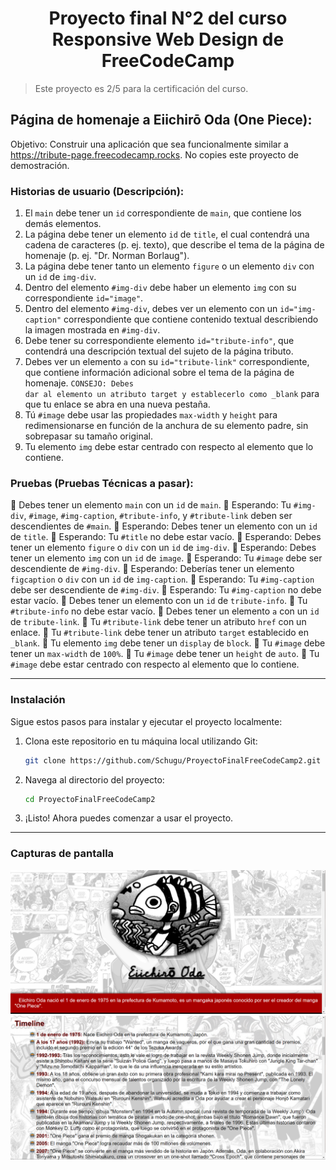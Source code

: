 <h1 align='center'>Proyecto final N°2 del curso Responsive Web Design de FreeCodeCamp</h1>

> Este proyecto es 2/5 para la certificación del curso.

## Página de homenaje a Eiichirō Oda (One Piece):
Objetivo: Construir una aplicación que sea funcionalmente similar a https://tribute-page.freecodecamp.rocks. No copies este proyecto de demostración.

### Historias de usuario (Descripción): 
1. El <code>main</code> debe tener un <code>id</code> correspondiente de <code>main</code>, que contiene los demás elementos.
2. La página debe tener un elemento <code>id</code> de <code>title</code>, el cual contendrá una cadena de caracteres (p. ej. texto), que describe el tema de la página de homenaje (p. ej. "Dr. Norman Borlaug").
3. La página debe tener tanto un elemento <code>figure</code> o un elemento <code>div</code> con un <code>id</code> de <code>img-div</code>.
4. Dentro del elemento <code>#img-div</code> debe haber un elemento <code>img</code> con su correspondiente <code>id="image"</code>.
5. Dentro del elemento <code>#img-div</code>, debes ver un elemento con un <code>id="img-caption"</code> correspondiente que contiene contenido textual describiendo la imagen mostrada en <code>#img-div</code>.
6. Debe tener su correspondiente elemento <code>id="tribute-info"</code>, que contendrá una descripción textual del sujeto de la página tributo.
7. Debes ver un elemento <code>a</code> con su <code>id="tribute-link"</code> correspondiente, que contiene información adicional sobre el tema de la página de homenaje. <code>CONSEJO: Debes dar al elemento un atributo target y establecerlo como _blank</code> para que tu enlace se abra en una nueva pestaña.
8. Tú <code>#image</code> debe usar las propiedades <code>max-width</code> y <code>height</code> para redimensionarse en función de la anchura de su elemento padre, sin sobrepasar su tamaño original.
9. Tu elemento <code>img</code> debe estar centrado con respecto al elemento que lo contiene.

### Pruebas (Pruebas Técnicas a pasar): 
🧪 Debes tener un elemento <code>main</code> con un <code>id</code> de <code>main</code>.
🧪 Esperando: Tu <code>#img-div</code>, <code>#image</code>, <code>#img-caption</code>, <code>#tribute-info</code>, y <code>#tribute-link</code> deben ser descendientes de <code>#main</code>.
🧪 Esperando: Debes tener un elemento con un <code>id</code> de <code>title</code>.
🧪 Esperando: Tu <code>#title</code> no debe estar vacío.
🧪 Esperando: Debes tener un elemento <code>figure</code> o <code>div</code> con un <code>id</code> de <code>img-div</code>.
🧪 Esperando: Debes tener un elemento <code>img</code> con un <code>id</code> de <code>image</code>.
🧪 Esperando: Tu <code>#image</code> debe ser descendiente de <code>#img-div</code>.
🧪 Esperando: Deberías tener un elemento <code>figcaption</code> o <code>div</code> con un <code>id</code> de <code>img-caption</code>.
🧪 Esperando: Tu <code>#img-caption</code> debe ser descendiente de <code>#img-div</code>.
🧪 Esperando: Tu <code>#img-caption</code> no debe estar vacío.
🧪 Debes tener un elemento con un <code>id</code> de <code>tribute-info</code>.
🧪 Tu <code>#tribute-info</code> no debe estar vacío.
🧪 Debes tener un elemento <code>a</code> con un <code>id</code> de <code>tribute-link</code>.
🧪 Tu <code>#tribute-link</code> debe tener un atributo <code>href</code> con un enlace.
🧪 Tu <code>#tribute-link</code> debe tener un atributo <code>target</code> establecido en <code>_blank</code>.
🧪 Tu elemento <code>img</code> debe tener un <code>display</code> de <code>block</code>.
🧪 Tu <code>#image</code> debe tener un <code>max-width</code> de <code>100%</code>.
🧪 Tu <code>#image</code> debe tener un <code>height</code> de <code>auto</code>.
🧪 Tu <code>#image</code> debe estar centrado con respecto al elemento que lo contiene.
  
------------

### Instalación

Sigue estos pasos para instalar y ejecutar el proyecto localmente:

1. Clona este repositorio en tu máquina local utilizando Git:

    ```bash
    git clone https://github.com/Schugu/ProyectoFinalFreeCodeCamp2.git
    ```

2. Navega al directorio del proyecto:

    ```bash
    cd ProyectoFinalFreeCodeCamp2
    ```

3. ¡Listo! Ahora puedes comenzar a usar el proyecto.

------------

### Capturas de pantalla
<img src='media/CapturaDePantalla1.png' alt='CapturaDePantalla1'>
<img src='media/CapturaDePantalla2.png' alt='CapturaDePantalla2'>
